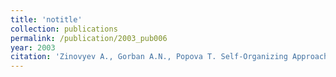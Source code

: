 ```yaml
---
title: 'notitle'
collection: publications
permalink: /publication/2003_pub006
year: 2003
citation: 'Zinovyev A., Gorban A.N., Popova T. Self-Organizing Approach for Automated Gene Identification. 2003. <i>Open Systems and Information Dynamics</i> <b>10</b> (4). p.321-333.'
---
```


